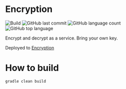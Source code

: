 # Encryption
![Build](https://github.com/trevorism/encryption/actions/workflows/deploy.yml/badge.svg)
![GitHub last commit](https://img.shields.io/github/last-commit/trevorism/encryption)
![GitHub language count](https://img.shields.io/github/languages/count/trevorism/encryption)
![GitHub top language](https://img.shields.io/github/languages/top/trevorism/encryption)

Encrypt and decrypt as a service. Bring your own key.

Deployed to [Encryption](https://encryption.project.trevorism.com/)

# How to build
`gradle clean build`